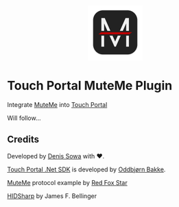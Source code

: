<p align="center">
  <img src="Assets/icon-web.png" width="128" height="128" alt="logo" />
</p>

# Touch Portal MuteMe Plugin

Integrate [MuteMe](https://muteme.com) into [Touch Portal](https://www.touch-portal.com)

Will follow...

## Credits

Developed by [Denis Sowa](https://github.com/L-C-P) with :heart:.

[Touch Portal .Net SDK](https://github.com/oddbear/TouchPortalSDK) is developed by [Oddbjørn Bakke](https://github.com/oddbear).

[MuteMe](https://github.com/red-fox-star/muteme-diy) protocol example by [Red Fox Star](https://github.com/red-fox-star)

[HIDSharp](https://www.zer7.com/software/hidsharp) by James F. Bellinger
